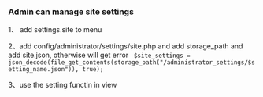 ### Admin can manage site settings

1、 add settings.site to menu

2、add config/administrator/settings/site.php and add storage_path and add site.json, otherwise will get error
` $site_settings = json_decode(file_get_contents(storage_path("/administrator_settings/$setting_name.json")), true);`

3、use the setting functin in view